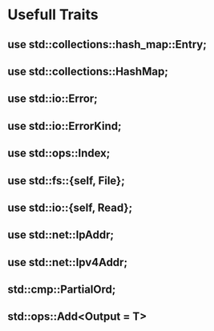 # Usefull Traits

## use std::collections::hash_map::Entry;

## use std::collections::HashMap;

## use std::io::Error;

## use std::io::ErrorKind;

## use std::ops::Index;

## use std::fs::{self, File};

## use std::io::{self, Read};

## use std::net::IpAddr;

## use std::net::Ipv4Addr;

## std::cmp::PartialOrd;


## std::ops::Add<Output = T>